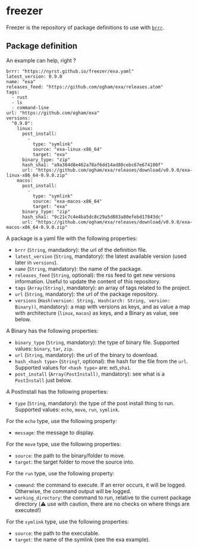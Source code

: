 # freezer

Freezer is the repository of package definitions to use with [`brrr`](https://github.com/SiegfriedEhret/brrr).

## Package definition

An example can help, right ?

```
brrr: "https://nyrst.github.io/freezer/exa.yaml"
latest_version: 0.9.0
name: "exa"
releases_feed: "https://github.com/ogham/exa/releases.atom"
tags:
  - rust
  - ls
  - command-line
url: "https://github.com/ogham/exa"
versions:
  "0.9.0":
    linux:
      post_install:
        - 
          type: "symlink"
          source: "exa-linux-x86_64"
          target: "exa"
      binary_type: "zip"
      hash_sha1: "a9a384d8e462a78af6dd14ad80cebc67e674100f"
      url: "https://github.com/ogham/exa/releases/download/v0.9.0/exa-linux-x86_64-0.9.0.zip"
    macos:
      post_install:
        - 
          type: "symlink"
          source: "exa-macos-x86_64"
          target: "exa"
      binary_type: "zip"
      hash_sha1: "9c21c7c4e4ba5dc8c29a5d883a80efebd17843dc"
      url: "https://github.com/ogham/exa/releases/download/v0.9.0/exa-macos-x86_64-0.9.0.zip"
```

A package is a yaml file with the following properties:

- `brrr` (`String`, mandadory): the url of the definition file.
- `latest_version` (`String`, mandatory): the latest available version (used later in `versions`).
- `name` (`String`, mandatory): the name of the package.
- `releases_feed` (`String`, optional): the rss feed to get new versions information. Useful to update the content of this repository.
- `tags` (`Array(String)`, mandatory): an array of tags related to the project.
- `url` (`String`, mandatory): the url of the package repository.
- `versions` (`Hash(version: String, Hash(arch: String, version: Binary))`, mandatory): a map with versions as keys, and as value a map with architecture (`linux`, `macos`) as keys, and a Binary as value, see below.

A Binary has the following properties:

- `binary_type` (`String`, mandatory): the type of binary file. Supported values: `binary`, `tar`, `zip`.
- `url` (`String`, mandatory): the url of the binary to download.
- `hash_<hash type>` (`String?`, optional): the hash for the file from the `url`. Supported values for `<hash type>` are: `md5`,`sha1`.
- `post_install` (`Array(PostInstall)`, mandatory): see what is a `PostInstall` just below.

A PostInstall has the following properties:

- `type` (`String`, mandatory): the type of the post install thing to run. Supported values: `echo`, `move`, `run`, `symlink`.

For the `echo` type, use the following property:

- `message`: the message to display.

For the `move` type, use the following properties:

- `source`: the path to the binary/folder to move.
- `target`: the target folder to move the source into.

For the `run` type, use the following property:

- `command`: the command to execute. If an error occurs, it will be logged. Otherwise, the command output will be logged.
- `working_directory`: the command to run, relative to the current package directory (:warning: use with caution, there are no checks on where things are executed!)

For the `symlink` type, use the following properties:

- `source`: the path to the executable.
- `target`: the name of the symlink (see the exa example).
